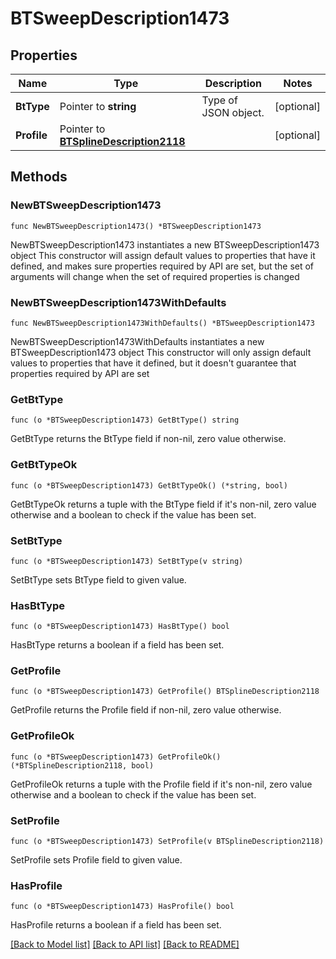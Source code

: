 # BTSweepDescription1473

## Properties

Name | Type | Description | Notes
------------ | ------------- | ------------- | -------------
**BtType** | Pointer to **string** | Type of JSON object. | [optional] 
**Profile** | Pointer to [**BTSplineDescription2118**](BTSplineDescription2118.md) |  | [optional] 

## Methods

### NewBTSweepDescription1473

`func NewBTSweepDescription1473() *BTSweepDescription1473`

NewBTSweepDescription1473 instantiates a new BTSweepDescription1473 object
This constructor will assign default values to properties that have it defined,
and makes sure properties required by API are set, but the set of arguments
will change when the set of required properties is changed

### NewBTSweepDescription1473WithDefaults

`func NewBTSweepDescription1473WithDefaults() *BTSweepDescription1473`

NewBTSweepDescription1473WithDefaults instantiates a new BTSweepDescription1473 object
This constructor will only assign default values to properties that have it defined,
but it doesn't guarantee that properties required by API are set

### GetBtType

`func (o *BTSweepDescription1473) GetBtType() string`

GetBtType returns the BtType field if non-nil, zero value otherwise.

### GetBtTypeOk

`func (o *BTSweepDescription1473) GetBtTypeOk() (*string, bool)`

GetBtTypeOk returns a tuple with the BtType field if it's non-nil, zero value otherwise
and a boolean to check if the value has been set.

### SetBtType

`func (o *BTSweepDescription1473) SetBtType(v string)`

SetBtType sets BtType field to given value.

### HasBtType

`func (o *BTSweepDescription1473) HasBtType() bool`

HasBtType returns a boolean if a field has been set.

### GetProfile

`func (o *BTSweepDescription1473) GetProfile() BTSplineDescription2118`

GetProfile returns the Profile field if non-nil, zero value otherwise.

### GetProfileOk

`func (o *BTSweepDescription1473) GetProfileOk() (*BTSplineDescription2118, bool)`

GetProfileOk returns a tuple with the Profile field if it's non-nil, zero value otherwise
and a boolean to check if the value has been set.

### SetProfile

`func (o *BTSweepDescription1473) SetProfile(v BTSplineDescription2118)`

SetProfile sets Profile field to given value.

### HasProfile

`func (o *BTSweepDescription1473) HasProfile() bool`

HasProfile returns a boolean if a field has been set.


[[Back to Model list]](../README.md#documentation-for-models) [[Back to API list]](../README.md#documentation-for-api-endpoints) [[Back to README]](../README.md)


